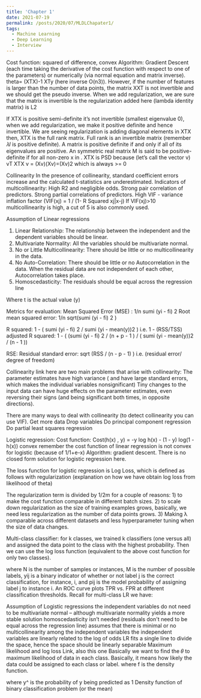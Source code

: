 ```yaml
---
title: 'Chapter 1'
date: 2021-07-19
permalink: /posts/2020/07/MLDLChapater1/
tags:
  - Machine Learning
  - Deep Learning
  - Interview
---
```

Cost function: squared of difference, convex
Algorithm: Gradient Descent (each time taking the derivative of the cost function with respect to one of the parameters) or numerically (via normal equation and matrix inverse). theta= (XTX)-1 XTy (here inverse O(n3)). However, if the number of features is larger than the number of data points, the matrix XXT is not invertible and we should get the pseudo inverse.  When we add regularization, we are sure that the matrix is invertible     Is the regularization added here (lambda identity matrix) is L2


If XTX is positive semi-definite it’s not invertible (smallest eigenvalue 0), when we add regularization, we make it positive definite and hence invertible. We are seeing regularization is adding diagonal elements in XTX then, XTX is the full rank matrix. Full rank is an invertible matrix (remember 𝜆𝐼 is positive definite).
A matrix is positive definite if and only if all of its eigenvalues are positive. 
An  symmetric real matrix M is said to be positive-definite if for all non-zero x in .
XTX is PSD because (let’s call the vector v) vT XTX v = (Xv)(Xv)=(Xv)2 which is always >= 0

Collinearity 
In the presence of collinearity, standard coefficient errors increase and the calculated t-statistics are underestimated. Indicators of multicollinearity:
High R2 and negligible odds.
Strong pair correlation of predictors.
Strong partial correlations of predictors.
High VIF - variance inflation factor   (VIF(xj) = 1 / (1- R Squared xj|x-j)   If VIF(xj)>10 multicollinearity is high, a cut of 5 is also commonly used. 

Assumption of Linear regressions

1. Linear Relationship: The relationship between the independent and the dependent variables should be linear.
2. Multivariate Normality: All the variables should be multivariate normal.
3. No or Little Multicollinearity: There should be little or no multicollinearity in the data.
4. No Auto-Correlation: There should be little or no Autocorrelation in the data. When the residual data are not independent of each other, Autocorrelation takes place.
5. Homoscedasticity: The residuals should be equal across the regression line


Where t is the actual value (y)

Metrics for evaluation:
Mean Squared Error (MSE) :        1/n  sumi  (yi - fi) 2 
Root mean squared error:            1/n sqrt(sumi  (yi - fi) 2 )

R squared:                 1 - ( sumi  (yi - fi) 2 /  sumi (yi - mean(y))2 )              i.e.    1 - (RSS/TSS)
adjusted R squared:              1 - ( (sumi  (yi - fi) 2  / (n + p - 1  ) /  ( sumi (yi - mean(y))2   / (n - 1 ))

RSE: Residual standard error:           sqrt (RSS / (n - p - 1) )    i.e.    (residual error/ degree of freedom)

Collinearity link
here are two main problems that arise with collinearity:
The parameter estimates have high variance ( and have large standard errors, which makes the individual variables nonsignificant)
Tiny changes to the input data can have huge effects on the parameter estimates, even reversing their signs (and being significant both times, in opposite directions).

There are many ways to deal with collinearity (to detect collinearity you can use VIF).
Get more data
Drop variables
Do principal component regression
Do partial least squares regression

Logistic regression:
Cost function: Cost(h(x) , y) = -y log h(x)  - (1 - y) log(1 - h(x))    convex
 remember the cost function of linear regression is not convex for logistic (because of 1/1+e-x)
Algorithm: gradient descent. There is no closed form solution for logistic regression here.

The loss function for logistic regression is Log Loss, which is defined as follows with regularization (explanation on how we have obtain log loss from likelihood of theta)


The regularization term is divided by 1/2m for a couple of reasons: 1) to make the cost function comparable in different batch sizes. 2) to scale down regularization as the size of training examples grows, basically, we need less regularization as the number of data points grows. 3) Making λ comparable across different datasets and less hyperparameter tuning when the size of data changes. 

Multi-class classifier: for k classes, we trained k classifiers (one versus all) and assigned the data point to the class with the highest probability. Then we can use the log loss function (equivalent to the above cost function for only two classes).

where N is the number of samples or instances, M is the number of possible labels, yij is a binary indicator of whether or not label j is the correct classification, for instance, i, and pij is the model probability of assigning label j to instance i.
An ROC curve plots TPR vs. FPR at different classification thresholds.
Recall for multi-class LR we have:

Assumption of Logistic regressions
the independent variables do not need to be multivariate normal – although multivariate normality yields a more stable solution 
homoscedasticity isn’t needed (residuals don't need to be equal across the regression line)
assumes that there is minimal or no multicollinearity among the independent variables
the independent variables are linearly related to the log of odds
LR fits a single line to divide the space, hence the space should be linearly separable
Maximum likelihood and log loss
Link, also this one
Basically we want to find the 𝜃 to maximum likelihood of data in each class. Basically, it means how likely the data could be assigned to each class or label.
where f is the density function.




 where y^ is the probability of y being predicted as 1
Density function of binary classification problem (or the mean)



